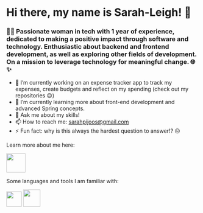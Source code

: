 # Hi there, my name is Sarah-Leigh! 👋
### 👩‍💻 Passionate woman in tech with 1 year of experience, dedicated to making a positive impact through software and technology. Enthusiastic about backend and frontend development, as well as exploring other fields of development. On a mission to leverage technology for meaningful change. 🌐✨

- 🔭 I’m currently working on an expense tracker app to track my expenses, create budgets and reflect on my spending (check out my repositories 😉) 
- 🌱 I’m currently learning more about front-end development and advanced Spring concepts.
- 💬 Ask me about my skills! 
- 📫 How to reach me: sarahpijoos@gmail.com
- ⚡ Fun fact: why is this always the hardest question to answer!? 😖

Learn more about me here:

<a href="https://www.linkedin.com/in/sarah-leigh-pijoos-682241206/"> <img src = "https://github.com/sarahpijoos/sarahpijoos/assets/108792527/af0da758-07e7-4557-bc86-1b90715cfbb7" style="height: 50px"></a>

Some languages and tools I am familiar with:

<a> <img src = 
"https://github.com/sarahpijoos/sarahpijoos/assets/108792527/5b4f0974-7944-40c5-84a0-31c6cd898820"
 style="height: 40px"></a>
<a> <img src = "https://github.com/sarahpijoos/sarahpijoos/assets/108792527/a1ab3283-f507-48cd-ade9-7c19e59b2d71"
 style="height: 45px"></a>




  

